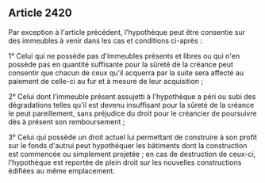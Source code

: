 Article 2420
----
Par exception à l'article précédent, l'hypothèque peut être consentie sur des
immeubles à venir dans les cas et conditions ci-après :

1° Celui qui ne possède pas d'immeubles présents et libres ou qui n'en possède
pas en quantité suffisante pour la sûreté de la créance peut consentir que
chacun de ceux qu'il acquerra par la suite sera affecté au paiement de celle-ci
au fur et à mesure de leur acquisition ;

2° Celui dont l'immeuble présent assujetti à l'hypothèque a péri ou subi des
dégradations telles qu'il est devenu insuffisant pour la sûreté de la créance le
peut pareillement, sans préjudice du droit pour le créancier de poursuivre dès à
présent son remboursement ;

3° Celui qui possède un droit actuel lui permettant de construire à son profit
sur le fonds d'autrui peut hypothéquer les bâtiments dont la construction est
commencée ou simplement projetée ; en cas de destruction de ceux-ci,
l'hypothèque est reportée de plein droit sur les nouvelles constructions
édifiées au même emplacement.
